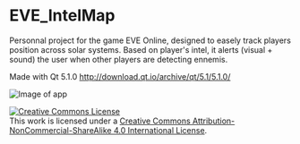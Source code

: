 # EVE_IntelMap
Personnal project for the game EVE Online, designed to easely track players position across solar systems. Based on player's intel, it alerts (visual + sound) the user when other players are detecting ennemis.

Made with Qt 5.1.0 http://download.qt.io/archive/qt/5.1/5.1.0/

![Image of app](https://i.imgur.com/l9z5LNe.png)

<a rel="license" href="http://creativecommons.org/licenses/by-nc-sa/4.0/"><img alt="Creative Commons License" style="border-width:0" src="https://i.creativecommons.org/l/by-nc-sa/4.0/88x31.png" /></a><br />This work is licensed under a <a rel="license" href="http://creativecommons.org/licenses/by-nc-sa/4.0/">Creative Commons Attribution-NonCommercial-ShareAlike 4.0 International License</a>.
